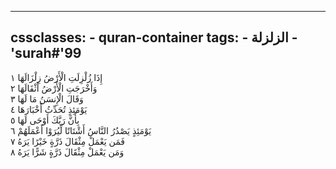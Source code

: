 
---
cssclasses:
    - quran-container
tags:
    - الزلزلة
    - 'surah#'99
---

إِذَا زُلْزِلَتِ الْأَرْضُ زِلْزَالَهَا  ١<br>
وَأَخْرَجَتِ الْأَرْضُ أَثْقَالَهَا  ٢<br>
وَقَالَ الْإِنسَنُ مَا لَهَا  ٣<br>
يَوْمَئِذٍ تُحَدِّثُ أَخْبَارَهَا  ٤<br>
بِأَنَّ رَبَّكَ أَوْحَى لَهَا  ٥<br>
يَوْمَئِذٍ يَصْدُرُ النَّاسُ أَشْتَاتًا لِّيُرَوْا أَعْمَلَهُمْ  ٦<br>
فَمَن يَعْمَلْ مِثْقَالَ ذَرَّةٍ خَيْرًا يَرَهُ  ٧<br>
وَمَن يَعْمَلْ مِثْقَالَ ذَرَّةٍ شَرًّا يَرَهُ  ٨<br>
